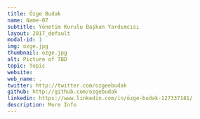 ```yaml
---
title: Özge Budak
name: Name-07
subtitle: Yönetim Kurulu Başkan Yardımcısı
layout: 2017_default
modal-id: 1
img: ozge.jpg
thumbnail: ozge.jpg
alt: Picture of TBD
topic: Topic
website: 
web_name: .
twitter: http://twitter.com/ozgeebudak
github: http://github.com/ozgebudak
linkedin: https://www.linkedin.com/in/özge-budak-127337181/
description: More Info
---
```

